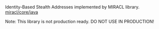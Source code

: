 Identity-Based Stealth Addresses implemented by MIRACL library. [miracl/core/java](https://github.com/miracl/core/tree/master/java)

Note: This library is not production ready. DO NOT USE IN PRODUCTION!